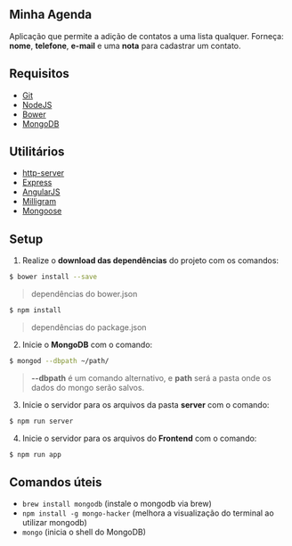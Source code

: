 ## Minha Agenda

Aplicação que permite a adição de contatos a uma lista qualquer. 
Forneça: **nome**, **telefone**, **e-mail** e uma **nota** para cadastrar um contato.


## Requisitos

- [Git][git]
- [NodeJS][nodejs]
- [Bower][bower]
- [MongoDB][mongodb]

## Utilitários

- [http-server][http-server]
- [Express][express]
- [AngularJS][angularjs]
- [Milligram][milligram]
- [Mongoose][mongoose]

## Setup

1. Realize o **download das dependências** do projeto com os comandos:

```sh
$ bower install --save
```

> dependências do bower.json

```sh
$ npm install
```

> dependências do package.json

2. Inicie o **MongoDB** com o comando:

```sh
$ mongod --dbpath ~/path/
```

> **--dbpath** é um comando alternativo, e **path** será a pasta onde os dados do mongo serão salvos.

3. Inicie o servidor para os arquivos da pasta **server** com o comando:

```sh
$ npm run server
```

4. Inicie o servidor para os arquivos do **Frontend** com o comando:

```sh
$ npm run app
```

## Comandos úteis

- `brew install mongodb` (instale o mongodb via brew)
- `npm install -g mongo-hacker` (melhora a visualização do terminal ao utilizar mongodb)
- `mongo` (inicia o shell do MongoDB)


[git]: http://git-scm.com/downloads/  "Git"
[nodejs]: https://nodejs.org/en/  "Nodejs"
[bower]: https://bower.io/ "Bower"
[mongodb]: https://www.mongodb.com/download-center?jmp=nav#community/  "MongoDB"
[heroku]: https://devcenter.heroku.com/articles/heroku-command-line/  "Heroku CLI"
[milligram]: https://milligram.github.io/  "Milligram"
[express]: http://expressjs.com/  "Express"
[angularjs]: https://angularjs.org/  "AngularJS"
[mongoose]: http://mongoosejs.com/  "Mongoose"
[http-server]: https://github.com/indexzero/http-server/  "HTTP Server"
